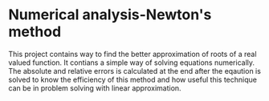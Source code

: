 # Numerical analysis-Newton's method
This project contains way to find the better approximation of roots of a real valued function. It contians a simple way of solving equations numerically. The absolute and relative errors is calculated at the end after the eqaution is solved to know the efficiency of this method and how useful this technique can be in problem solving with linear approximation.  
